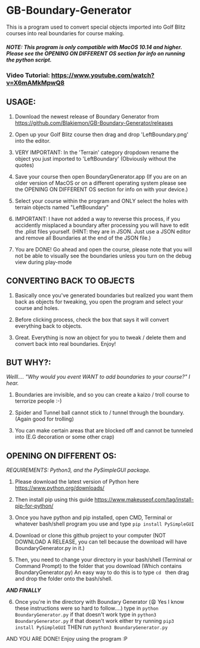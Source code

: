 # GB-Boundary-Generator
This is a program used to convert special objects imported into Golf Blitz courses into real boundaries for course making.

##### NOTE: This program is only compatible with MacOS 10.14 and higher. Please see the OPENING ON DIFFERENT OS section for info on running the python script.

### Video Tutorial: https://www.youtube.com/watch?v=X6mAMkMpwQ8

## USAGE:

1. Download the newest release of Boundary Generator from https://github.com/Blakiemon/GB-Boundary-Generator/releases

2. Open up your Golf Blitz course then drag and drop 'LeftBoundary.png' into the editor.

3. VERY IMPORTANT: In the 'Terrain' category dropdown rename the object you just imported to 'LeftBoundary' (Obviously without the quotes)

4. Save your course then open BoundaryGenerator.app (If you are on an older version of MacOS or on a different operating system please see the OPENING ON DIFFERENT OS section for info on with your device.)

5. Select your course within the program and ONLY select the holes with terrain objects named "LeftBoundary"

6. IMPORTANT: I have not added a way to reverse this process, if you accidently misplaced a boundary after processing you will have to edit the .plist files yourself. (HINT: they are in JSON. Just use a JSON editor and remove all Boundaries at the end of the JSON file.)

7. You are DONE! Go ahead and open the course, please note that you will not be able to visually see the boundaries unless you turn on the debug view during play-mode

## CONVERTING BACK TO OBJECTS

1. Basically once you've generated boundaries but realized you want them back as objects for tweaking, you open the program and select your course and holes.

2. Before clicking process, check the box that says it will convert everything back to objects.

3. Great. Everything is now an object for you to tweak / delete them and convert back into real boundaries. Enjoy!

## BUT WHY?:

*Welll.... "Why would you event WANT to add boundaries to your course?" I hear.*
1. Boundaries are invisible, and so you can create a kaizo / troll course to terrorize people :-)
 
2. Spider and Tunnel ball cannot stick to / tunnel through the boundary. (Again good for trolling)

3. You can make certain areas that are blocked off and cannot be tunneled into (E.G decoration or some other crap)

## OPENING ON DIFFERENT OS:

*REQUIREMENTS: Python3, and the PySimpleGUI package.*
1. Please download the latest version of Python here https://www.python.org/downloads/

2. Then install pip using this guide https://www.makeuseof.com/tag/install-pip-for-python/

3. Once you have python and pip installed, open CMD, Terminal or whatever bash/shell program you use and type `pip install PySimpleGUI`

4. Download or clone this github project to your computer (NOT DOWNLOAD A RELEASE, you can tell because the download will have BoundaryGenerator.py in it.)

5. Then, you need to change your directory in your bash/shell (Terminal or Command Prompt) to the folder that you download (Which contains BoundaryGenerator.py)
An easy way to do this is to type `cd ` then drag and drop the folder onto the bash/shell.


***AND FINALLY***

6. Once you're in the directory with Boundary Generator (😩 Yes I know these instructions were so hard to follow....) type in `python BoundaryGenerator.py` if that doesn't work type in `python3 BoundaryGenerator.py` if that doesn't work either try running `pip3 install PySimpleGUI` THEN run `python3 BoundaryGenerator.py`

AND YOU ARE DONE! Enjoy using the program :P


